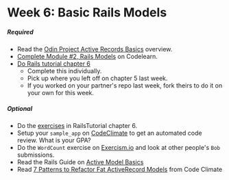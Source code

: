 # Week 6: Basic Rails Models

##### Required
- Read the [Odin Project Active Records Basics](http://www.theodinproject.com/ruby-on-rails/active-record-basics) overview. 
- [Complete Module #2, Rails Models](http://www.codelearn.org/ruby-on-rails-tutorial/introducing-models-create-migrate-rollback-destroy) on Codelearn. 
- [Do Rails tutorial chapter 6](https://www.railstutorial.org/book/modeling_users#top)
  - Complete this individually.
  - Pick up where you left off on chapter 5 last week.
  - If you worked on your partner's repo last week, fork theirs to do it on your own for this week.

##### Optional
- Do the [exercises](https://www.railstutorial.org/book/modeling_users#sec-modeling_users_exercises) in RailsTutorial chapter 6.
- Setup your `sample_app` on [CodeClimate](https://codeclimate.com/) to get an automated code review.  What is your GPA?
- Do the `WordCount` exercise on [Exercism.io](exercism.io) and look at other people's `Bob` submissions.
- Read the Rails Guide on [Active Model Basics](http://guides.rubyonrails.org/active_model_basics.html)
- Read [7 Patterns to Refactor Fat ActiveRecord Models](http://blog.codeclimate.com/blog/2012/10/17/7-ways-to-decompose-fat-activerecord-models/) from Code Climate
